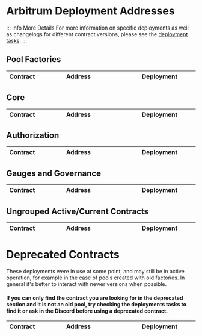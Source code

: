 

# Arbitrum Deployment Addresses

::: info More Details
For more information on specific deployments as well as changelogs for different contract versions, please see the [deployment tasks](https://github.com/balancer/balancer-deployments/tree/master/tasks).
:::

## Pool Factories

| Contract                         | Address                                                                                                                   | Deployment                                                                                                                                  |
|:---------------------------------|:--------------------------------------------------------------------------------------------------------------------------|:--------------------------------------------------------------------------------------------------------------------------------------------|

## Core

| Contract                       | Address                                                                                                                   | Deployment                                                                                                                                                  |
|:-------------------------------|:--------------------------------------------------------------------------------------------------------------------------|:------------------------------------------------------------------------------------------------------------------------------------------------------------|


## Authorization

| Contract                        | Address                                                                                                                   | Deployment                                                                                                                                          |
|:--------------------------------|:--------------------------------------------------------------------------------------------------------------------------|:----------------------------------------------------------------------------------------------------------------------------------------------------|


## Gauges and Governance

| Contract                        | Address                                                                                                                   | Deployment                                                                                                                                          |
|:--------------------------------|:--------------------------------------------------------------------------------------------------------------------------|:----------------------------------------------------------------------------------------------------------------------------------------------------|


## Ungrouped Active/Current Contracts
    
    
| Contract                                       | Address                                                                                                                   | Deployment                                                                                                                                              |
|:-----------------------------------------------|:--------------------------------------------------------------------------------------------------------------------------|:--------------------------------------------------------------------------------------------------------------------------------------------------------|
    
# Deprecated Contracts

These deployments were in use at some point, and may still be in active operation, for example in the case of pools created with old factories.  In general it's better to interact with newer versions when possible.

#### If you can only find the contract you are looking for in the deprecated section and it is not an old pool, try checking the deployments tasks to find it or ask in the Discord before using a deprecated contract.

    
| Contract                          | Address                                                                                                                   | Deployment                                                                                                                                            |
|:----------------------------------|:--------------------------------------------------------------------------------------------------------------------------|:------------------------------------------------------------------------------------------------------------------------------------------------------|

    
<style scoped>
table {
    display: table;
    width: 100%;
}
table th:first-of-type, td:first-of-type {
    width: 30%;
}
table th:nth-of-type(2) {
    width: 40%;
}
td {
    max-width: 0;
    overflow: hidden;
}
</style>

